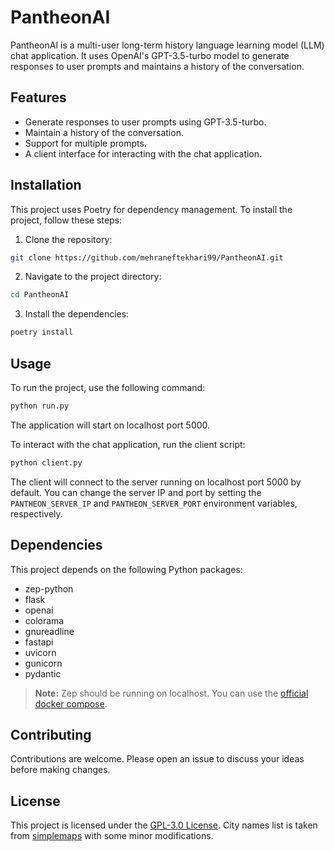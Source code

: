 # PantheonAI

PantheonAI is a multi-user long-term history language learning model (LLM) chat application. It uses OpenAI's GPT-3.5-turbo model to generate responses to user prompts and maintains a history of the conversation.

## Features

- Generate responses to user prompts using GPT-3.5-turbo.
- Maintain a history of the conversation.
- Support for multiple prompts.
- A client interface for interacting with the chat application.

## Installation

This project uses Poetry for dependency management. To install the project, follow these steps:

1. Clone the repository:

```bash
git clone https://github.com/mehraneftekhari99/PantheonAI.git
```

2. Navigate to the project directory:

```bash
cd PantheonAI
```

3. Install the dependencies:

```bash
poetry install
```

## Usage

To run the project, use the following command:

```bash
python run.py
```

The application will start on localhost port 5000.

To interact with the chat application, run the client script:

```bash
python client.py
```

The client will connect to the server running on localhost port 5000 by default. You can change the server IP and port by setting the `PANTHEON_SERVER_IP` and `PANTHEON_SERVER_PORT` environment variables, respectively.

## Dependencies

This project depends on the following Python packages:

- zep-python
- flask
- openai
- colorama
- gnureadline
- fastapi
- uvicorn
- gunicorn
- pydantic

> **Note:** Zep should be running on localhost. You can use the [official docker compose](https://github.com/getzep/zep#quick-start).

## Contributing

Contributions are welcome. Please open an issue to discuss your ideas before making changes.

## License

This project is licensed under the [GPL-3.0 License](https://www.tldrlegal.com/license/gnu-general-public-license-v3-gpl-3).
City names list is taken from [simplemaps](https://simplemaps.com/data/ir-cities) with some minor modifications.
